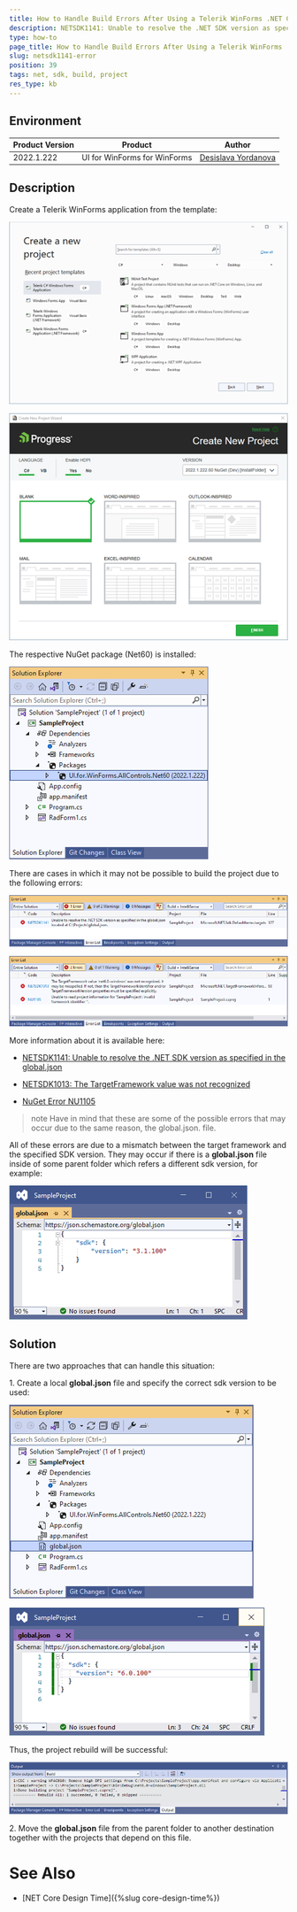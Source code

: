 ```yaml
---
title: How to Handle Build Errors After Using a Telerik WinForms .NET Core Template
description: NETSDK1141: Unable to resolve the .NET SDK version as specified in the global.json.
type: how-to 
page_title: How to Handle Build Errors After Using a Telerik WinForms .NET Core Template
slug: netsdk1141-error
position: 39
tags: net, sdk, build, project
res_type: kb
---
```


## Environment
 
|Product Version|Product|Author|
|----|----|----|
|2022.1.222|UI for WinForms for WinForms|[Desislava Yordanova](https://www.telerik.com/blogs/author/desislava-yordanova)|

## Description

Create a Telerik WinForms application from the template:

![netsdk1141-error 001](images/netsdk1141-error001.png)

![netsdk1141-error 002](images/netsdk1141-error002.png)

The respective NuGet package (Net60) is installed:

![netsdk1141-error 003](images/netsdk1141-error003.png)

There are cases in which it may not be possible to build the project due to the following errors:

![netsdk1141-error 005](images/netsdk1141-error005.png)

![netsdk1141-error 009](images/netsdk1141-error009.png)

More information about it is available here:

* [NETSDK1141: Unable to resolve the .NET SDK version as specified in the global.json](https://docs.microsoft.com/en-us/dotnet/core/tools/sdk-errors/netsdk1141?f1url=%3FappId%3DDev16IDEF1%26l%3DEN-US%26k%3Dk(NETSDK1141)%26rd%3Dtrue)

* [NETSDK1013: The TargetFramework value was not recognized](https://docs.microsoft.com/en-us/dotnet/core/tools/sdk-errors/netsdk1013?f1url=%3FappId%3DDev16IDEF1%26l%3DEN-US%26k%3Dk(NETSDK1013)%26rd%3Dtrue)

* [NuGet Error NU1105](https://docs.microsoft.com/en-us/nuget/reference/errors-and-warnings/nu1105?f1url=%3FappId%3DDev16IDEF1%26l%3DEN-US%26k%3Dk(NU1105)%26rd%3Dtrue)


>note Have in mind that these are some of the possible errors that may occur due to the same reason, the global.json. file.

All of these errors are due to a mismatch between the target framework and the specified SDK version. They may occur if there is a **global.json** file inside of some parent folder which refers a different sdk version, for example:

![netsdk1141-error 004](images/netsdk1141-error004.png)

## Solution

There are two approaches that can handle this situation:

1\. Create a local **global.json** file and specify the correct sdk version to be used:

![netsdk1141-error 006](images/netsdk1141-error006.png)

![netsdk1141-error 007](images/netsdk1141-error007.png)

Thus, the project rebuild will be successful:

![netsdk1141-error 008](images/netsdk1141-error008.png)

2\. Move the **global.json** file from the parent folder to another destination together with the projects that depend on this file.

# See Also
* [NET Core Design Time]({%slug core-design-time%})
